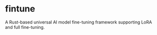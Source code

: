 # fintune
A Rust-based universal AI model fine-tuning framework supporting LoRA and full fine-tuning.

